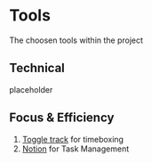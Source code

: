 # Tools

The choosen tools within the project

## Technical

placeholder

## Focus & Efficiency

1. [Toggle track](https://track.toggl.com/) for timeboxing
2. [Notion](https://www.notion.so/) for Task Management
